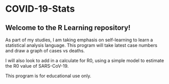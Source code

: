 # COVID-19-Stats

## Welcome to the R Learning repository!
As part of my studies, I am taking emphasis on self-learning to learn a statistical analysis language. This program will take latest case numbers and draw a graph of cases vs deaths.

I will also look to add in a calculate for R0, using a simple model to estimate the R0 value of SARS-CoV-19.

This program is for educational use only.